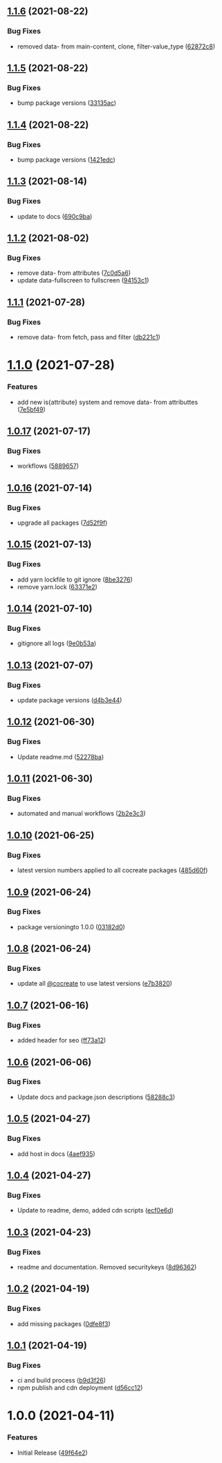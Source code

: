 ## [1.1.6](https://github.com/CoCreate-app/CoCreate-message-client/compare/v1.1.5...v1.1.6) (2021-08-22)


### Bug Fixes

* removed data- from main-content, clone, filter-value_type ([62872c8](https://github.com/CoCreate-app/CoCreate-message-client/commit/62872c8e1596d904819ba0544d932777469b272c))

## [1.1.5](https://github.com/CoCreate-app/CoCreate-message-client/compare/v1.1.4...v1.1.5) (2021-08-22)


### Bug Fixes

* bump package versions ([33135ac](https://github.com/CoCreate-app/CoCreate-message-client/commit/33135ac3e2d7d70b7840182fc0cd5615dc20ed96))

## [1.1.4](https://github.com/CoCreate-app/CoCreate-message-client/compare/v1.1.3...v1.1.4) (2021-08-22)


### Bug Fixes

* bump package versions ([1421edc](https://github.com/CoCreate-app/CoCreate-message-client/commit/1421edc01f5bd52e7c3e6181952246e2e0cb529a))

## [1.1.3](https://github.com/CoCreate-app/CoCreate-message-client/compare/v1.1.2...v1.1.3) (2021-08-14)


### Bug Fixes

* update to  docs ([690c9ba](https://github.com/CoCreate-app/CoCreate-message-client/commit/690c9ba21f6e2264c64eaee4fc1a9af86b0c02b8))

## [1.1.2](https://github.com/CoCreate-app/CoCreate-message-client/compare/v1.1.1...v1.1.2) (2021-08-02)


### Bug Fixes

* remove data- from attributes ([7c0d5a6](https://github.com/CoCreate-app/CoCreate-message-client/commit/7c0d5a6d0b9014829ef23e5b9eb110a76f55f1a0))
* update data-fullscreen to fullscreen ([94153c1](https://github.com/CoCreate-app/CoCreate-message-client/commit/94153c144338d508ec7b9ac169a9812a4670949d))

## [1.1.1](https://github.com/CoCreate-app/CoCreate-message-client/compare/v1.1.0...v1.1.1) (2021-07-28)


### Bug Fixes

* remove data- from fetch, pass and filter ([db221c1](https://github.com/CoCreate-app/CoCreate-message-client/commit/db221c124811178b0d1ec7ad6c52e8ecf1073988))

# [1.1.0](https://github.com/CoCreate-app/CoCreate-message-client/compare/v1.0.17...v1.1.0) (2021-07-28)


### Features

* add new is{attribute} system and remove data- from attributtes ([7e5bf49](https://github.com/CoCreate-app/CoCreate-message-client/commit/7e5bf495ca119142686d542229d9d810caf98972))

## [1.0.17](https://github.com/CoCreate-app/CoCreate-message-client/compare/v1.0.16...v1.0.17) (2021-07-17)


### Bug Fixes

* workflows ([5889657](https://github.com/CoCreate-app/CoCreate-message-client/commit/5889657dd6c713abdc6c4f26c1f6bad26fdfeb25))

## [1.0.16](https://github.com/CoCreate-app/CoCreate-message-client/compare/v1.0.15...v1.0.16) (2021-07-14)


### Bug Fixes

* upgrade all packages ([7d52f9f](https://github.com/CoCreate-app/CoCreate-message-client/commit/7d52f9f6ca8dfc4380495fc0026283ca7b6cd823))

## [1.0.15](https://github.com/CoCreate-app/CoCreate-message-client/compare/v1.0.14...v1.0.15) (2021-07-13)


### Bug Fixes

* add yarn lockfile to git ignore ([8be3276](https://github.com/CoCreate-app/CoCreate-message-client/commit/8be32769c2c61e4ff74ccd77fc0fe7a589719cdb))
* remove yarn.lock ([63371e2](https://github.com/CoCreate-app/CoCreate-message-client/commit/63371e24ffaef83aa219fd3f54d9434379c753ce))

## [1.0.14](https://github.com/CoCreate-app/CoCreate-message-client/compare/v1.0.13...v1.0.14) (2021-07-10)


### Bug Fixes

* gitignore all logs ([9e0b53a](https://github.com/CoCreate-app/CoCreate-message-client/commit/9e0b53a35a5a54a9e2c577aacb3748b45a99b50d))

## [1.0.13](https://github.com/CoCreate-app/CoCreate-message-client/compare/v1.0.12...v1.0.13) (2021-07-07)


### Bug Fixes

* update package versions ([d4b3e44](https://github.com/CoCreate-app/CoCreate-message-client/commit/d4b3e4421f11d12eab36e37afcbbd904ebe780d5))

## [1.0.12](https://github.com/CoCreate-app/CoCreate-message-client/compare/v1.0.11...v1.0.12) (2021-06-30)


### Bug Fixes

* Update readme.md ([52278ba](https://github.com/CoCreate-app/CoCreate-message-client/commit/52278bafa542b6c75d634f9cf7dd97be5fb53ce1))

## [1.0.11](https://github.com/CoCreate-app/CoCreate-message-client/compare/v1.0.10...v1.0.11) (2021-06-30)


### Bug Fixes

* automated and manual workflows ([2b2e3c3](https://github.com/CoCreate-app/CoCreate-message-client/commit/2b2e3c356cdb8f8db27fa028d383e6e675b1f511))

## [1.0.10](https://github.com/CoCreate-app/CoCreate-message-client/compare/v1.0.9...v1.0.10) (2021-06-25)


### Bug Fixes

* latest version numbers applied to all cocreate packages ([485d60f](https://github.com/CoCreate-app/CoCreate-message-client/commit/485d60f58e47b7ea7d942a2ebe7aa2109e8c57ac))

## [1.0.9](https://github.com/CoCreate-app/CoCreate-message-client/compare/v1.0.8...v1.0.9) (2021-06-24)


### Bug Fixes

* package versioningto 1.0.0 ([03182d0](https://github.com/CoCreate-app/CoCreate-message-client/commit/03182d0ce2b118259148e0dfed24d4946e2a2db9))

## [1.0.8](https://github.com/CoCreate-app/CoCreate-message-client/compare/v1.0.7...v1.0.8) (2021-06-24)


### Bug Fixes

* update all [@cocreate](https://github.com/cocreate) to use latest versions ([e7b3820](https://github.com/CoCreate-app/CoCreate-message-client/commit/e7b38206a06447a6c2fc6b420b6a363f667afc3a))

## [1.0.7](https://github.com/CoCreate-app/CoCreate-message-client/compare/v1.0.6...v1.0.7) (2021-06-16)


### Bug Fixes

* added header for seo ([ff73a12](https://github.com/CoCreate-app/CoCreate-message-client/commit/ff73a127611087771ee43d068b032fa8d19dce85))

## [1.0.6](https://github.com/CoCreate-app/CoCreate-message-client/compare/v1.0.5...v1.0.6) (2021-06-06)


### Bug Fixes

* Update docs and package.json descriptions ([58288c3](https://github.com/CoCreate-app/CoCreate-message-client/commit/58288c3013a0de13518636964a51df0596924e66))

## [1.0.5](https://github.com/CoCreate-app/CoCreate-message-client/compare/v1.0.4...v1.0.5) (2021-04-27)


### Bug Fixes

* add host in docs ([4aef935](https://github.com/CoCreate-app/CoCreate-message-client/commit/4aef935fb7408c83bfa6648db0eb7c1aee5224ec))

## [1.0.4](https://github.com/CoCreate-app/CoCreate-message-client/compare/v1.0.3...v1.0.4) (2021-04-27)


### Bug Fixes

* Update to readme, demo, added cdn scripts ([ecf0e6d](https://github.com/CoCreate-app/CoCreate-message-client/commit/ecf0e6ddc57d9633bcf3498a0988d5fb369bf22c))

## [1.0.3](https://github.com/CoCreate-app/CoCreate-message-client/compare/v1.0.2...v1.0.3) (2021-04-23)


### Bug Fixes

* readme and documentation. Removed securitykeys ([8d96362](https://github.com/CoCreate-app/CoCreate-message-client/commit/8d96362ae857652c8a09d3eb2880cc713fea43ed))

## [1.0.2](https://github.com/CoCreate-app/CoCreate-message-client/compare/v1.0.1...v1.0.2) (2021-04-19)


### Bug Fixes

* add missing packages ([0dfe8f3](https://github.com/CoCreate-app/CoCreate-message-client/commit/0dfe8f3950c0ead4c5a76254b5d1df16d1bfbe0d))

## [1.0.1](https://github.com/CoCreate-app/CoCreate-message-client/compare/v1.0.0...v1.0.1) (2021-04-19)


### Bug Fixes

* ci and build process ([b9d3f26](https://github.com/CoCreate-app/CoCreate-message-client/commit/b9d3f269f96a70343f62af41a77dfff8f4d48aa6))
* npm publish and cdn deployment ([d56cc12](https://github.com/CoCreate-app/CoCreate-message-client/commit/d56cc1262b7cc9b935354f7d70057c54012085c3))

# 1.0.0 (2021-04-11)


### Features

* Initial Release ([49f64e2](https://github.com/CoCreate-app/CoCreate-message-client/commit/49f64e221de68ff9791bd04566e4bd25e2719d90))
